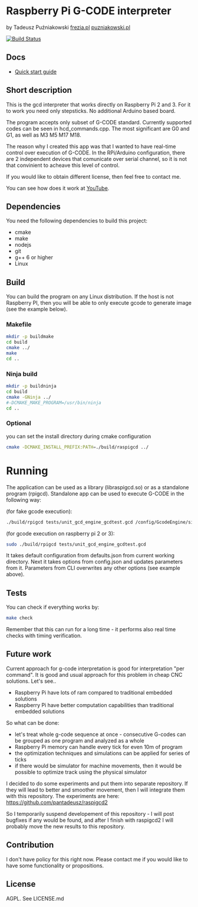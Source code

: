 # Raspberry Pi G-CODE interpreter 

by Tadeusz Puźniakowski [frezia.pl](http://frezia.pl) [puzniakowski.pl](http://puzniakowski.pl)

[![Build Status](https://travis-ci.org/pantadeusz/raspigcd.svg?branch=master)](https://travis-ci.org/pantadeusz/raspigcd)

## Docs

  * [Quick start guide](doc/GUIDE.md)

## Short description

This is the gcd interpreter that works directly on Raspberry Pi 2 and 3. For it to work you need only stepsticks. No additional Arduino based board.

The program accepts only subset of G-CODE standard. Currently supported codes can be seen in hcd_commands.cpp. The most significant are G0 and G1, as well as M3 M5 M17 M18.

The reason why I created this app was that I wanted to have real-time control over execution of G-CODE. In the RPi/Arduino configuration, there are 2 independent devices that comunicate over serial channel, so it is not that convinient to acheave this level of control.

If you would like to obtain different license, then feel free to contact me.

You can see how does it work at [YouTube](https://www.youtube.com/watch?v=Nr__NRT2n3w).

## Dependencies

You need the following dependencies to build this project:

 * cmake
 * make
 * nodejs
 * git
 * g++ 6 or higher
 * Linux


## Build

You can build the program on any Linux distribution. If the host is not Raspberry PI, then you will be able to only execute gcode to generate image (see the example below).

### Makefile

```bash
mkdir -p buildmake
cd build
cmake ../
make
cd ..
```

### Ninja build

```bash
mkdir -p buildninja
cd build
cmake -GNinja ../ 
#-DCMAKE_MAKE_PROGRAM=/usr/bin/ninja
cd ..
```

### Optional

you can set the install directory during cmake configuration

```bash
cmake -DCMAKE_INSTALL_PREFIX:PATH=./build/raspigcd ../
```

# Running

The application can be used as a library (libraspigcd.so) or as a standalone program (rpigcd). Standalone app can be used to execute G-CODE in the following way:

(for fake gcode execution):

```bash
./build/rpigcd tests/unit_gcd_engine_gcdtest.gcd /config/GcodeEngine/simulationFileOutput="tmp.png"
```

(for gcode execution on raspberry pi 2 or 3):

```bash
sudo ./build/rpigcd tests/unit_gcd_engine_gcdtest.gcd
```


It takes default configuration from defaults.json from current working directory. Next it takes options from config.json and updates parameters from it. Parameters from CLI overwrites any other options (see example above).


## Tests

You can check if everything works by:

```bash
make check
```

Remember that this can run for a long time - it performs also real time checks with timing verification.

## Future work

Current approach for g-code interpretation is good for interpretation "per command". It is good and usual approach for this problem in cheap CNC solutions. Let's see..

 * Raspberry Pi have lots of ram compared to traditional embedded solutions
 * Raspberry Pi have better computation capabilities than traditional embedded solutions
 
So what can be done:

 * let's treat whole g-code sequence at once - consecutive G-codes can be grouped as one program and analyzed as a whole
 * Raspberry Pi memory can handle every tick for even 10m of program
 * the optimization techniques and simulations can be applied for series of ticks
 * if there would be simulator for machine movements, then it would be possible to optimize track using the physical simulator

I decided to do some experiments and put them into separate repository. If they will lead to better and smoother movement, then I will integrate them with this repository. The experiments are here: https://github.com/pantadeusz/raspigcd2

So I temporarily suspend developement of this repository - I will post bugfixes if any would be found, and after I finish with raspigcd2 I will probably move the new results to this repository.


## Contribution

I don't have policy for this right now. Please contact me if you would like to have some functionality or propositions.


## License

AGPL. See LICENSE.md
